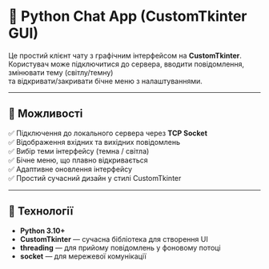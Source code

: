 # 💬 Python Chat App (CustomTkinter GUI)

Це простий клієнт чату з графічним інтерфейсом на **CustomTkinter**.  
Користувач може підключитися до сервера, вводити повідомлення, змінювати тему (світлу/темну)  
та відкривати/закривати бічне меню з налаштуваннями.

---

## 🚀 Можливості

✅ Підключення до локального сервера через **TCP Socket**  
✅ Відображення вхідних та вихідних повідомлень  
✅ Вибір теми інтерфейсу (темна / світла)  
✅ Бічне меню, що плавно відкривається  
✅ Адаптивне оновлення інтерфейсу  
✅ Простий сучасний дизайн у стилі CustomTkinter

---

## 🧩 Технології

- **Python 3.10+**
- **CustomTkinter** — сучасна бібліотека для створення UI  
- **threading** — для прийому повідомлень у фоновому потоці  
- **socket** — для мережевої комунікації

